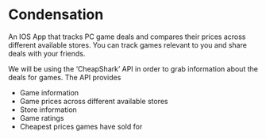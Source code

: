 # Condensation

An IOS App that tracks PC game deals and compares their prices across different available stores. You can track games relevant to you and share deals with your friends.

We will be using the ‘CheapShark’ API in order to grab information about the deals for games. The API provides 
* Game information
* Game prices across different available stores
* Store information
* Game ratings
* Cheapest prices games have sold for
